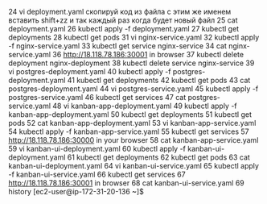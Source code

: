    24  vi deployment.yaml 
   скопируй код из файла с этим же именем 
   вставить 
   shift+zz
   и так каждый раз когда будет новый файл 
   25  cat deployment.yaml 
   26  kubectl apply -f deployment.yaml
   27  kubectl get deployments
   28  kubectl get pods
   31  vi nginx-service.yaml
   32  kubectl apply -f nginx-service.yaml
   33  kubectl get service nginx-service
   34  cat nginx-service.yaml 
   36  http://18.118.78.186:30001 in browser
   37  kubectl delete deployment nginx-deployment
   38  kubectl delete service nginx-service
   39  vi postgres-deployment.yaml
   40  kubectl apply -f postgres-deployment.yaml
   41  kubectl get deployments
   42  kubectl get pods
   43  cat postgres-deployment.yaml 
   44  vi postgres-service.yaml
   45  kubectl apply -f postgres-service.yaml
   46  kubectl get services
   47  cat postgres-service.yaml 
   48  vi kanban-app-deployment.yaml
   49  kubectl apply -f kanban-app-deployment.yaml
   50  kubectl get deployments
   51  kubectl get pods
   52  cat kanban-app-deployment.yaml 
   53  vi kanban-app-service.yaml
   54  kubectl apply -f kanban-app-service.yaml
   55  kubectl get services
   57  http://18.118.78.186:30000 in your browser
   58  cat kanban-app-service.yaml 
   59  vi kanban-ui-deployment.yaml
   60  kubectl apply -f kanban-ui-deployment.yaml
   61  kubectl get deployments
   62  kubectl get pods
   63  cat kanban-ui-deployment.yaml 
   64  vi kanban-ui-service.yaml
   65  kubectl apply -f kanban-ui-service.yaml
   66  kubectl get services
   67  http://18.118.78.186:30001  in browser
   68  cat kanban-ui-service.yaml 
   69  history
[ec2-user@ip-172-31-20-136 ~]$ 